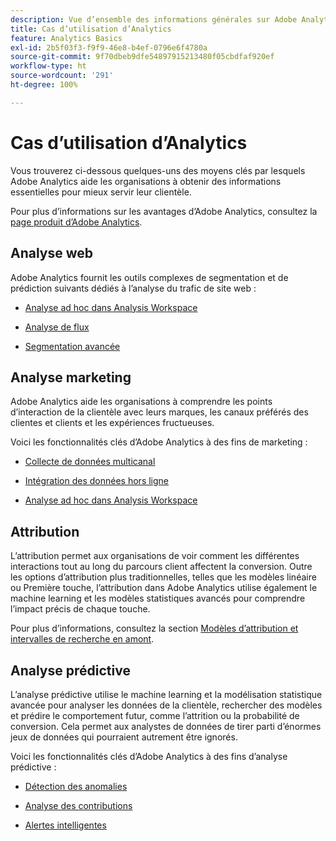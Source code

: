 ```yaml
---
description: Vue d’ensemble des informations générales sur Adobe Analytics, notamment sur l’interface d’Analytics, ainsi que sur la prise en main destinées aux administrateurs et administratrices, aux analystes, aux utilisateurs et utilisatrices et aux développeurs et développeuses.
title: Cas d’utilisation d’Analytics
feature: Analytics Basics
exl-id: 2b5f03f3-f9f9-46e8-b4ef-0796e6f4780a
source-git-commit: 9f70dbeb9dfe54897915213480f05cbdfaf920ef
workflow-type: ht
source-wordcount: '291'
ht-degree: 100%

---
```


# Cas d’utilisation d’Analytics

Vous trouverez ci-dessous quelques-uns des moyens clés par lesquels Adobe Analytics aide les organisations à obtenir des informations essentielles pour mieux servir leur clientèle.

Pour plus d’informations sur les avantages d’Adobe Analytics, consultez la [page produit d’Adobe Analytics](https://business.adobe.com/fr/products/analytics/web-analytics.html).

## Analyse web

Adobe Analytics fournit les outils complexes de segmentation et de prédiction suivants dédiés à l’analyse du trafic de site web :

* [Analyse ad hoc dans Analysis Workspace](/help/analyze/analysis-workspace/home.md)

* [Analyse de flux](/help/analyze/analysis-workspace/visualizations/c-flow/flow.md)

* [Segmentation avancée](https://experienceleague.adobe.com/docs/analytics/components/segmentation/seg-home.html?lang=fr)


## Analyse marketing

Adobe Analytics aide les organisations à comprendre les points d’interaction de la clientèle avec leurs marques, les canaux préférés des clientes et clients et les expériences fructueuses.

Voici les fonctionnalités clés d’Adobe Analytics à des fins de marketing :

* [Collecte de données multicanal](https://experienceleague.adobe.com/docs/analytics/analyze/reports-analytics/reporting-interface/overview-data-collection.html?lang=fr)

* [Intégration des données hors ligne](https://experienceleague.adobe.com/docs/analytics/import/data-sources/overview.html?lang=fr)

* [Analyse ad hoc dans Analysis Workspace](/help/analyze/analysis-workspace/home.md)

## Attribution

L’attribution permet aux organisations de voir comment les différentes interactions tout au long du parcours client affectent la conversion. Outre les options d’attribution plus traditionnelles, telles que les modèles linéaire ou Première touche, l’attribution dans Adobe Analytics utilise également le machine learning et les modèles statistiques avancés pour comprendre l’impact précis de chaque touche.

Pour plus d’informations, consultez la section [Modèles d’attribution et intervalles de recherche en amont](/help/analyze/analysis-workspace/attribution/models.md).

## Analyse prédictive

L’analyse prédictive utilise le machine learning et la modélisation statistique avancée pour analyser les données de la clientèle, rechercher des modèles et prédire le comportement futur, comme l’attrition ou la probabilité de conversion. Cela permet aux analystes de données de tirer parti d’énormes jeux de données qui pourraient autrement être ignorés.

Voici les fonctionnalités clés d’Adobe Analytics à des fins d’analyse prédictive :

* [Détection des anomalies](#anomaly-detection)

* [Analyse des contributions](#contribution-analysis)

* [Alertes intelligentes](#intelligent-alerts)
